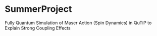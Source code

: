 # SummerProject
Fully Quantum Simulation of Maser Action (Spin Dynamics) in QuTiP to Explain Strong Coupling Effects
